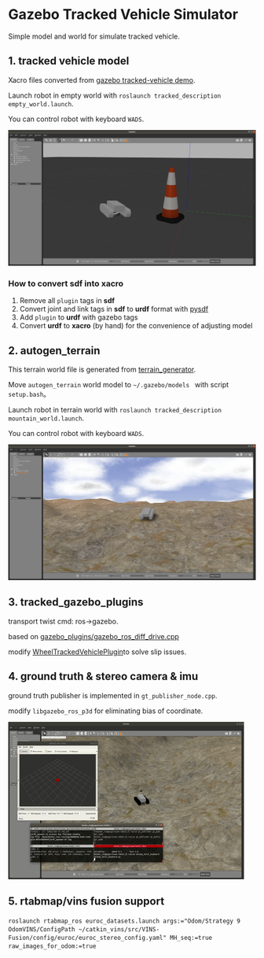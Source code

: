 # Gazebo Tracked Vehicle Simulator

Simple model and world for simulate tracked vehicle.

## 1. tracked vehicle model

Xacro files converted from [gazebo tracked-vehicle demo](https://github.com/osrf/gazebo/blob/gazebo11/worlds/tracked_vehicle_wheeled.world).

Launch robot in empty world with `roslaunch tracked_description empty_world.launch`.

You can control robot with keyboard `WADS`.

![empty_world](./image/empty_world.png)



### How to convert sdf into xacro

1. Remove all `plugin` tags in **sdf**
2. Convert joint and link tags in **sdf** to **urdf** format with [pysdf](https://github.com/andreasBihlmaier/pysdf) 
3. Add `plugin` to **urdf** with gazebo tags
4. Convert **urdf** to **xacro** (by hand) for the convenience of adjusting model


## 2. autogen_terrain 

This terrain world file is generated from [terrain_generator](https://github.com/Sarath18/terrain_generator).

Move `autogen_terrain` world model to `~/.gazebo/models ` with script `setup.bash`。

Launch robot in terrain world with `roslaunch tracked_description mountain_world.launch`.

You can control robot with keyboard `WADS`.

![mounatin_world](./image/mounatin_world.png)

## 3. tracked_gazebo_plugins

transport twist cmd: ros->gazebo.

based on [gazebo_plugins/gazebo_ros_diff_drive.cpp](https://github.com/ros-simulation/gazebo_ros_pkgs/blob/kinetic-devel/gazebo_plugins/src/gazebo_ros_diff_drive.cpp)

modify [WheelTrackedVehiclePlugin](https://github.com/osrf/gazebo/blob/gazebo9_9.13.1/plugins/WheelTrackedVehiclePlugin.cc)to solve slip issues.

## 4. ground truth & stereo camera & imu

ground truth publisher is implemented in `gt_publisher_node.cpp`.

modify `libgazebo_ros_p3d` for eliminating bias of coordinate.

![simulation_gif](./image/simulation.gif)

## 5. rtabmap/vins fusion support 

`roslaunch rtabmap_ros euroc_datasets.launch args:="Odom/Strategy 9 OdomVINS/ConfigPath ~/catkin_vins/src/VINS-Fusion/config/euroc/euroc_stereo_config.yaml" MH_seq:=true raw_images_for_odom:=true`

